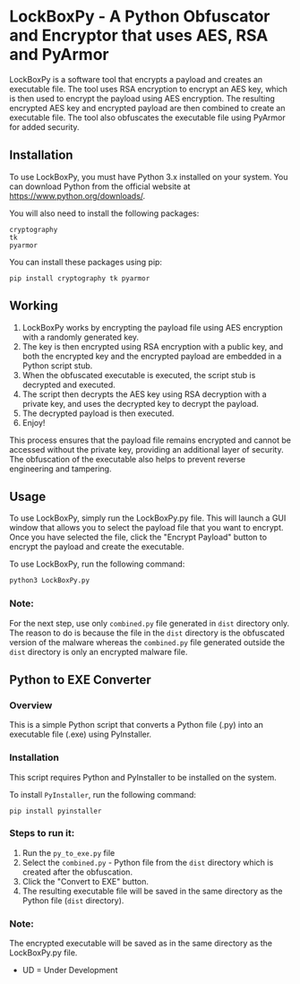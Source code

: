 # LockBoxPy - A Python Obfuscator and Encryptor that uses AES, RSA and PyArmor

LockBoxPy is a software tool that encrypts a payload and creates an executable file. The tool uses RSA encryption to encrypt an AES key, which is then used to encrypt the payload using AES encryption. The resulting encrypted AES key and encrypted payload are then combined to create an executable file. The tool also obfuscates the executable file using PyArmor for added security.

## Installation

To use LockBoxPy, you must have Python 3.x installed on your system. You can download Python from the official website at https://www.python.org/downloads/.

You will also need to install the following packages:

    cryptography
    tk
    pyarmor

You can install these packages using pip:

```
pip install cryptography tk pyarmor
```

## Working

1. LockBoxPy works by encrypting the payload file using AES encryption with a randomly generated key.
2. The key is then encrypted using RSA encryption with a public key, and both the encrypted key and the encrypted payload are embedded in a Python script stub.
3. When the obfuscated executable is executed, the script stub is decrypted and executed.
4. The script then decrypts the AES key using RSA decryption with a private key, and uses the decrypted key to decrypt the payload.
5. The decrypted payload is then executed.
6. Enjoy!

This process ensures that the payload file remains encrypted and cannot be accessed without the private key, providing an additional layer of security. The obfuscation of the executable also helps to prevent reverse engineering and tampering.

## Usage

To use LockBoxPy, simply run the LockBoxPy.py file. This will launch a GUI window that allows you to select the payload file that you want to encrypt. Once you have selected the file, click the "Encrypt Payload" button to encrypt the payload and create the executable.

To use LockBoxPy, run the following command:

```python
python3 LockBoxPy.py
```

### Note:

For the next step, use only `combined.py` file generated in `dist` directory only. The reason to do is because the file in the `dist` directory is the obfuscated version of the malware whereas the `combined.py` file generated outside the `dist` directory is only an encrypted malware file.

## Python to EXE Converter

### Overview

This is a simple Python script that converts a Python file (.py) into an executable file (.exe) using PyInstaller.

### Installation

This script requires Python and PyInstaller to be installed on the system.

To install `PyInstaller`, run the following command:

`pip install pyinstaller`

### Steps to run it:

1. Run the `py_to_exe.py` file
2. Select the `combined.py` - Python file from the `dist` directory which is created after the obfuscation.
3. Click the "Convert to EXE" button.
4. The resulting executable file will be saved in the same directory as the Python file (`dist` directory).

### Note:

The encrypted executable will be saved as in the same directory as the LockBoxPy.py file.

- UD = Under Development
